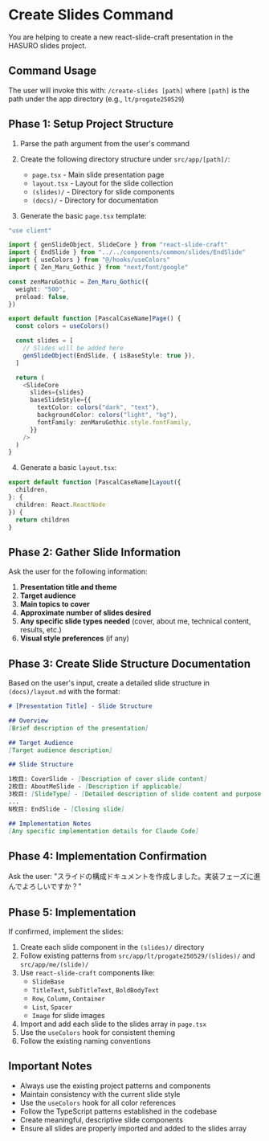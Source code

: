 # Create Slides Command

You are helping to create a new react-slide-craft presentation in the HASURO slides project.

## Command Usage
The user will invoke this with: `/create-slides [path]`
where `[path]` is the path under the app directory (e.g., `lt/progate250529`)

## Phase 1: Setup Project Structure

1. Parse the path argument from the user's command
2. Create the following directory structure under `src/app/[path]/`:
   - `page.tsx` - Main slide presentation page
   - `layout.tsx` - Layout for the slide collection
   - `(slides)/` - Directory for slide components
   - `(docs)/` - Directory for documentation

3. Generate the basic `page.tsx` template:
```typescript
"use client"

import { genSlideObject, SlideCore } from "react-slide-craft"
import { EndSlide } from "../../components/common/slides/EndSlide"
import { useColors } from "@/hooks/useColors"
import { Zen_Maru_Gothic } from "next/font/google"

const zenMaruGothic = Zen_Maru_Gothic({
  weight: "500",
  preload: false,
})

export default function [PascalCaseName]Page() {
  const colors = useColors()

  const slides = [
    // Slides will be added here
    genSlideObject(EndSlide, { isBaseStyle: true }),
  ]

  return (
    <SlideCore
      slides={slides}
      baseSlideStyle={{
        textColor: colors("dark", "text"),
        backgroundColor: colors("light", "bg"),
        fontFamily: zenMaruGothic.style.fontFamily,
      }}
    />
  )
}
```

4. Generate a basic `layout.tsx`:
```typescript
export default function [PascalCaseName]Layout({
  children,
}: {
  children: React.ReactNode
}) {
  return children
}
```

## Phase 2: Gather Slide Information

Ask the user for the following information:
1. **Presentation title and theme**
2. **Target audience**
3. **Main topics to cover**
4. **Approximate number of slides desired**
5. **Any specific slide types needed** (cover, about me, technical content, results, etc.)
6. **Visual style preferences** (if any)

## Phase 3: Create Slide Structure Documentation

Based on the user's input, create a detailed slide structure in `(docs)/layout.md` with the format:
```markdown
# [Presentation Title] - Slide Structure

## Overview
[Brief description of the presentation]

## Target Audience
[Target audience description]

## Slide Structure

1枚目: CoverSlide - [Description of cover slide content]
2枚目: AboutMeSlide - [Description if applicable]
3枚目: [SlideType] - [Detailed description of slide content and purpose]
...
N枚目: EndSlide - [Closing slide]

## Implementation Notes
[Any specific implementation details for Claude Code]
```

## Phase 4: Implementation Confirmation

Ask the user: "スライドの構成ドキュメントを作成しました。実装フェーズに進んでよろしいですか？"

## Phase 5: Implementation

If confirmed, implement the slides:

1. Create each slide component in the `(slides)/` directory
2. Follow existing patterns from `src/app/lt/progate250529/(slides)/` and `src/app/me/(slide)/`
3. Use `react-slide-craft` components like:
   - `SlideBase`
   - `TitleText`, `SubTitleText`, `BoldBodyText`
   - `Row`, `Column`, `Container`
   - `List`, `Spacer`
   - `Image` for slide images
4. Import and add each slide to the slides array in `page.tsx`
5. Use the `useColors` hook for consistent theming
6. Follow the existing naming conventions

## Important Notes

- Always use the existing project patterns and components
- Maintain consistency with the current slide style
- Use the `useColors` hook for all color references
- Follow the TypeScript patterns established in the codebase
- Create meaningful, descriptive slide components
- Ensure all slides are properly imported and added to the slides array